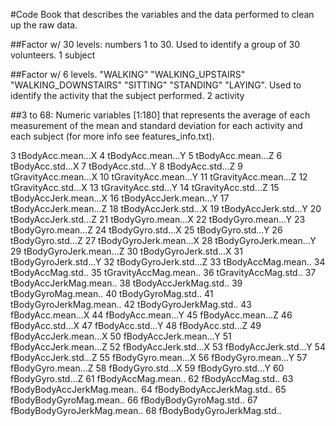 #Code Book that describes the variables and the data performed to clean up the raw data.
 
##Factor w/ 30 levels: numbers 1 to 30. Used to identify a group of 30 volunteers.
1                      subject

##Factor w/ 6 levels. "WALKING" "WALKING_UPSTAIRS" "WALKING_DOWNSTAIRS" "SITTING" "STANDING" "LAYING". Used to identify the activity that the subject performed.
2                     activity

##3 to 68: Numeric variables [1:180] that represents the average of each measurement of the mean and standard deviation for each activity and each subject (for more info see features_info.txt).

3            tBodyAcc.mean...X
4            tBodyAcc.mean...Y
5            tBodyAcc.mean...Z
6             tBodyAcc.std...X
7             tBodyAcc.std...Y
8             tBodyAcc.std...Z
9         tGravityAcc.mean...X
10        tGravityAcc.mean...Y
11        tGravityAcc.mean...Z
12         tGravityAcc.std...X
13         tGravityAcc.std...Y
14         tGravityAcc.std...Z
15       tBodyAccJerk.mean...X
16       tBodyAccJerk.mean...Y
17       tBodyAccJerk.mean...Z
18        tBodyAccJerk.std...X
19        tBodyAccJerk.std...Y
20        tBodyAccJerk.std...Z
21          tBodyGyro.mean...X
22          tBodyGyro.mean...Y
23          tBodyGyro.mean...Z
24           tBodyGyro.std...X
25           tBodyGyro.std...Y
26           tBodyGyro.std...Z
27      tBodyGyroJerk.mean...X
28      tBodyGyroJerk.mean...Y
29      tBodyGyroJerk.mean...Z
30       tBodyGyroJerk.std...X
31       tBodyGyroJerk.std...Y
32       tBodyGyroJerk.std...Z
33          tBodyAccMag.mean..
34           tBodyAccMag.std..
35       tGravityAccMag.mean..
36        tGravityAccMag.std..
37      tBodyAccJerkMag.mean..
38       tBodyAccJerkMag.std..
39         tBodyGyroMag.mean..
40          tBodyGyroMag.std..
41     tBodyGyroJerkMag.mean..
42      tBodyGyroJerkMag.std..
43           fBodyAcc.mean...X
44           fBodyAcc.mean...Y
45           fBodyAcc.mean...Z
46            fBodyAcc.std...X
47            fBodyAcc.std...Y
48            fBodyAcc.std...Z
49       fBodyAccJerk.mean...X
50       fBodyAccJerk.mean...Y
51       fBodyAccJerk.mean...Z
52        fBodyAccJerk.std...X
53        fBodyAccJerk.std...Y
54        fBodyAccJerk.std...Z
55          fBodyGyro.mean...X
56          fBodyGyro.mean...Y
57          fBodyGyro.mean...Z
58           fBodyGyro.std...X
59           fBodyGyro.std...Y
60           fBodyGyro.std...Z
61          fBodyAccMag.mean..
62           fBodyAccMag.std..
63  fBodyBodyAccJerkMag.mean..
64   fBodyBodyAccJerkMag.std..
65     fBodyBodyGyroMag.mean..
66      fBodyBodyGyroMag.std..
67 fBodyBodyGyroJerkMag.mean..
68  fBodyBodyGyroJerkMag.std..